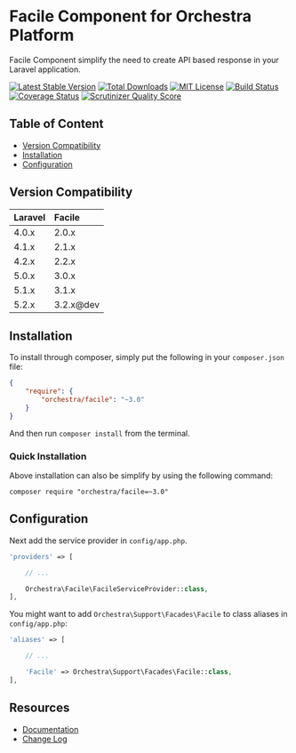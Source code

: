 Facile Component for Orchestra Platform
==============

Facile Component simplify the need to create API based response in your Laravel application.

[![Latest Stable Version](https://img.shields.io/github/release/orchestral/facile.svg?style=flat)](https://packagist.org/packages/orchestra/facile)
[![Total Downloads](https://img.shields.io/packagist/dt/orchestra/facile.svg?style=flat)](https://packagist.org/packages/orchestra/facile)
[![MIT License](https://img.shields.io/packagist/l/orchestra/facile.svg?style=flat)](https://packagist.org/packages/orchestra/facile)
[![Build Status](https://img.shields.io/travis/orchestral/facile/master.svg?style=flat)](https://travis-ci.org/orchestral/facile)
[![Coverage Status](https://img.shields.io/coveralls/orchestral/facile/master.svg?style=flat)](https://coveralls.io/r/orchestral/facile?branch=master)
[![Scrutinizer Quality Score](https://img.shields.io/scrutinizer/g/orchestral/facile/master.svg?style=flat)](https://scrutinizer-ci.com/g/orchestral/facile/)

## Table of Content

* [Version Compatibility](#version-compatibility)
* [Installation](#installation)
* [Configuration](#configuration)

## Version Compatibility

Laravel    | Facile
:----------|:----------
 4.0.x     | 2.0.x
 4.1.x     | 2.1.x
 4.2.x     | 2.2.x
 5.0.x     | 3.0.x
 5.1.x     | 3.1.x
 5.2.x     | 3.2.x@dev

## Installation

To install through composer, simply put the following in your `composer.json` file:

```json
{
	"require": {
		"orchestra/facile": "~3.0"
	}
}
```

And then run `composer install` from the terminal.

### Quick Installation

Above installation can also be simplify by using the following command:

    composer require "orchestra/facile=~3.0"

## Configuration

Next add the service provider in `config/app.php`.

```php
'providers' => [

	// ...

	Orchestra\Facile\FacileServiceProvider::class,
],
```

You might want to add `Orchestra\Support\Facades\Facile` to class aliases in `config/app.php`:

```php
'aliases' => [

	// ...

	'Facile' => Orchestra\Support\Facades\Facile::class,
],
```

## Resources

* [Documentation](http://orchestraplatform.com/docs/latest/components/facile)
* [Change Log](http://orchestraplatform.com/docs/latest/components/facile/changes#v3-1)
